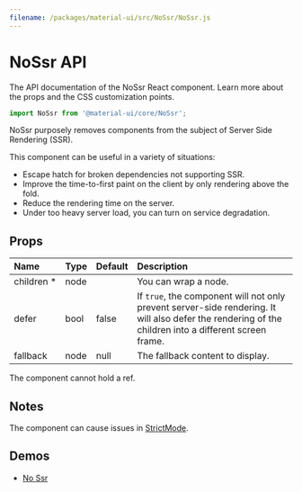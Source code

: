 ```yaml
---
filename: /packages/material-ui/src/NoSsr/NoSsr.js
---
```


<!--- This documentation is automatically generated, do not try to edit it. -->

# NoSsr API

<p class="description">The API documentation of the NoSsr React component. Learn more about the props and the CSS customization points.</p>

```js
import NoSsr from '@material-ui/core/NoSsr';
```

NoSsr purposely removes components from the subject of Server Side Rendering (SSR).

This component can be useful in a variety of situations:
- Escape hatch for broken dependencies not supporting SSR.
- Improve the time-to-first paint on the client by only rendering above the fold.
- Reduce the rendering time on the server.
- Under too heavy server load, you can turn on service degradation.

## Props

| Name | Type | Default | Description |
|:-----|:-----|:--------|:------------|
| <span class="prop-name required">children&nbsp;*</span> | <span class="prop-type">node</span> |  | You can wrap a node. |
| <span class="prop-name">defer</span> | <span class="prop-type">bool</span> | <span class="prop-default">false</span> | If `true`, the component will not only prevent server-side rendering. It will also defer the rendering of the children into a different screen frame. |
| <span class="prop-name">fallback</span> | <span class="prop-type">node</span> | <span class="prop-default">null</span> | The fallback content to display. |

The component cannot hold a ref.


## Notes

The component can cause issues in [StrictMode](https://reactjs.org/docs/strict-mode.html).

## Demos

- [No Ssr](/components/no-ssr/)

